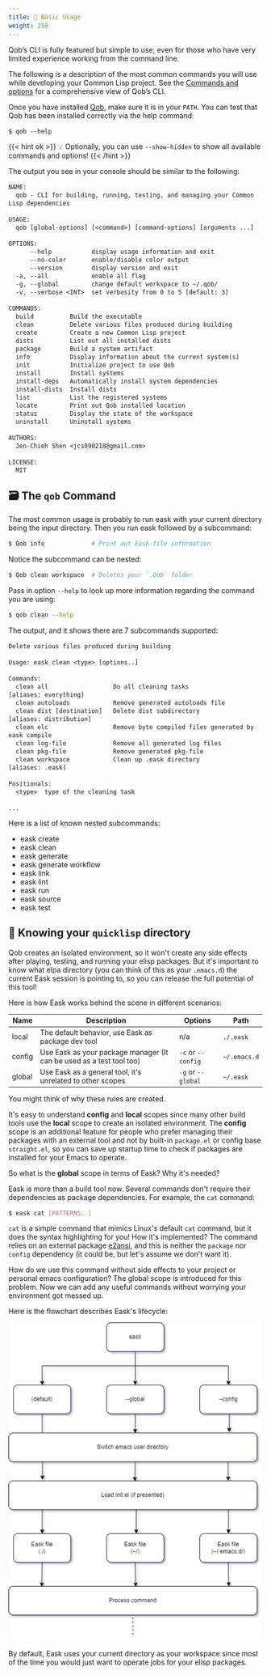 ```yaml
---
title: 🔨 Basic Usage
weight: 250
---
```


Qob’s CLI is fully featured but simple to use, even for those who have very
limited experience working from the command line.

The following is a description of the most common commands you will use while
developing your Common Lisp project. See the [Commands and options](https://cl-qob.github.io/Getting-Started/Commands-and-options/)
for a comprehensive view of Qob’s CLI.

Once you have installed [Qob](), make sure it is in your `PATH`. You can test
that Qob has been installed correctly via the help command:

```
$ qob --help
```

{{< hint ok >}}
💡 Optionally, you can use `--show-hidden` to show all available commands and
options!
{{< /hint >}}

The output you see in your console should be similar to the following:

```
NAME:
  qob - CLI for building, running, testing, and managing your Common Lisp dependencies

USAGE:
  qob [global-options] [<command>] [command-options] [arguments ...]

OPTIONS:
      --help           display usage information and exit
      --no-color       enable/disable color output
      --version        display version and exit
  -a, --all            enable all flag
  -g, --global         change default workspace to ~/.qob/
  -v, --verbose <INT>  set verbosity from 0 to 5 [default: 3]

COMMANDS:
  build          Build the executable
  clean          Delete various files produced during building
  create         Create a new Common Lisp project
  dists          List out all installed dists
  package        Build a system artifact
  info           Display information about the current system(s)
  init           Initialize project to use Qob
  install        Install systems
  install-deps   Automatically install system dependencies
  install-dists  Install dists
  list           List the registered systems
  locate         Print out Qob installed location
  status         Display the state of the workspace
  uninstall      Uninstall systems

AUTHORS:
  Jen-Chieh Shen <jcs090218@gmail.com>

LICENSE:
  MIT
```

## 🗃️ The `qob` Command

The most common usage is probably to run eask with your current directory being
the input directory. Then you run eask followed by a subcommand:

```sh
$ Qob info             # Print out Eask-file information
```

Notice the subcommand can be nested:

```sh
$ Qob clean workspace  # Deletes your `.Qob` folder
```

Pass in option `--help` to look up more information regarding the command you
are using:

```sh
$ qob clean --help
```

The output, and it shows there are 7 subcommands supported:

```
Delete various files produced during building

Usage: eask clean <type> [options..]

Commands:
  clean all                  Do all cleaning tasks                                                                                                                                          [aliases: everything]
  clean autoloads            Remove generated autoloads file
  clean dist [destination]   Delete dist subdirectory                                                                                                                                     [aliases: distribution]
  clean elc                  Remove byte compiled files generated by eask compile
  clean log-file             Remove all generated log files
  clean pkg-file             Remove generated pkg-file
  clean workspace            Clean up .eask directory                                                                                                                                            [aliases: .eask]

Positionals:
  <type>  type of the cleaning task

...
````

Here is a list of known nested subcommands:

- eask create
- eask clean
- eask generate
- eask generate workflow
- eask link
- eask lint
- eask run
- eask source
- eask test

## 📌 Knowing your `quicklisp` directory

Qob creates an isolated environment, so it won't create any side effects after
playing, testing, and running your elisp packages. But it's important to know
what elpa directory (you can think of this as your `.emacs.d`) the current Eask
session is pointing to, so you can release the full potential of this tool!

Here is how Eask works behind the scene in different scenarios:

| Name   | Description                                                          | Options            | Path         |
|--------|----------------------------------------------------------------------|--------------------|--------------|
| local  | The default behavior, use Eask as package dev tool                   | n/a                | `./.eask`    |
| config | Use Eask as your package manager (It can be used as a test tool too) | `-c` or `--config` | `~/.emacs.d` |
| global | Use Eask as a general tool, it's unrelated to other scopes           | `-g` or `--global` | `~/.eask`    |

You might think of why these rules are created.

It's easy to understand **config** and **local** scopes since many other build
tools use the **local** scope to create an isolated environment. The **config**
scope is an additional feature for people who prefer managing their packages
with an external tool and not by built-in `package.el` or config base
`straight.el`, so you can save up startup time to check if packages are
installed for your Emacs to operate.

So what is the **global** scope in terms of Eask? Why it's needed?

Eask is more than a build tool now. Several commands don't require their
dependencies as package dependencies. For example, the `cat` command:

```sh
$ eask cat [PATTERNS..]
```

`cat` is a simple command that mimics Linux's default `cat` command, but it does
the syntax highlighting for you! How it's implemented? The command relies on
an external package [e2ansi][], and this is neither the `package` nor `config`
dependency (it could be, but let's assume we don't want it).

How do we use this command without side effects to your project or personal
emacs configuration? The global scope is introduced for this problem. Now we
can add any useful commands without worrying your environment got messed
up.

Here is the flowchart describes Eask's lifecycle:

<p align="center">
<img src="images/scopes.png" />
</p>

By default, Eask uses your current directory as your workspace since most of
the time you would just want to operate jobs for your elisp packages.


<!-- Links -->

[e2ansi]: https://github.com/Lindydancer/e2ansi
